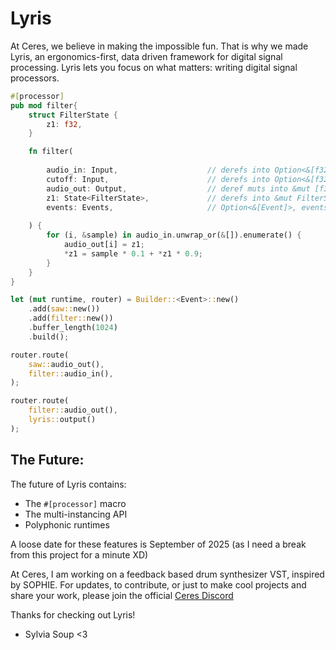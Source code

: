 # Lyris
At Ceres, we believe in making the impossible fun. That is why we made Lyris, an ergonomics-first, data driven framework for digital signal processing. Lyris lets you focus on what matters: writing digital signal processors. 

```rust
#[processor]
pub mod filter{
	struct FilterState {
		z1: f32,
	}

	fn filter(
		
		audio_in: Input,     				// derefs into Option<&[f32]>, 
		cutoff: Input,       				// derefs into Option<&[f32]>
		audio_out: Output,   				// deref muts into &mut [f32]
		z1: State<FilterState>,             // derefs into &mut FilterState
		events: Events,         			// Option<&[Event]>, events are copyable
		
	) { 
		for (i, &sample) in audio_in.unwrap_or(&[]).enumerate() {
			audio_out[i] = z1;
			*z1 = sample * 0.1 + *z1 * 0.9;
		}
	}
}
```

```rust
let (mut runtime, router) = Builder::<Event>::new()
	.add(saw::new())
	.add(filter::new())
	.buffer_length(1024)
	.build(); 

router.route( 
	saw::audio_out(), 
	filter::audio_in(), 
); 

router.route( 
	filter::audio_out(), 
	lyris::output() 
);
``` 

## The Future:
The future of Lyris contains:

- The `#[processor]` macro
- The multi-instancing API
- Polyphonic runtimes

A loose date for these features is September of 2025 (as I need a break from this project for a minute XD)

At Ceres, I am working on a feedback based drum synthesizer VST, inspired by SOPHIE. For updates, to contribute, or just to make cool projects and share your work, please join the official [Ceres Discord](https://discord.gg/QgVPEETetC)

Thanks for checking out Lyris!
- Sylvia Soup <3




